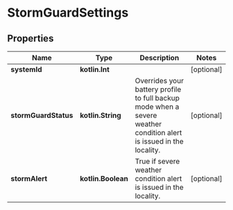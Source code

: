 
# StormGuardSettings

## Properties
Name | Type | Description | Notes
------------ | ------------- | ------------- | -------------
**systemId** | **kotlin.Int** |  |  [optional]
**stormGuardStatus** | **kotlin.String** | Overrides your battery profile to full backup mode when a severe weather condition alert is issued in the locality. |  [optional]
**stormAlert** | **kotlin.Boolean** | True if severe weather condition alert is issued in the locality. |  [optional]



